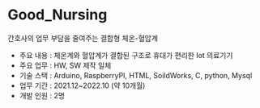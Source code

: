 # Good_Nursing
간호사의 업무 부담을 줄여주는 결합형 체온-혈압계
- 주요 내용 : 체온계와 혈압계가 결합된 구조로 휴대가 편리한 Iot 의료기기
- 주요 업무 : HW, SW 제작 일체
- 기술 스택 : Arduino, RaspberryPI, HTML, SoildWorks, C, python, Mysql
- 업무 기간 : 2021.12~2022.10 (약 10개월)
- 개발 인원 : 2명

